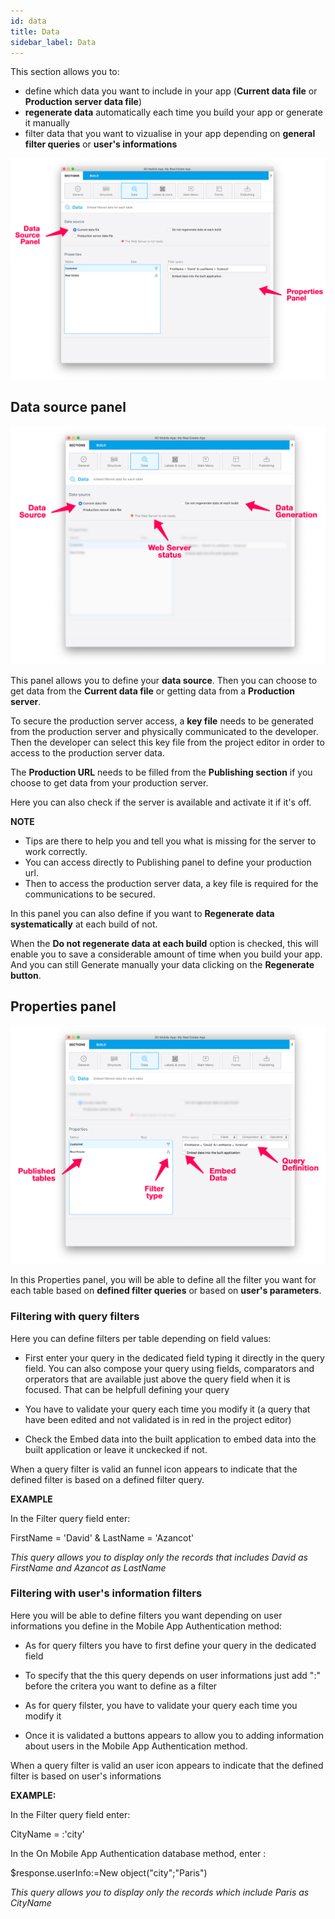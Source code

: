 ```yaml
---
id: data
title: Data
sidebar_label: Data
---
```


This section allows you to:
* define which data you want to include in your app (**Current data file** or **Production server data file**)
* **regenerate data** automatically each time you build your app or generate it manually
* filter data that you want to vizualise in your app depending on **general filter queries** or **user's informations** 

![Data section](assets/project-editor/Data-tab-4D-for-iOS.png)


## Data source panel

![Data section](assets/project-editor/Data-source-panel-4D-for-iOS.png)


This panel allows you to define your **data source**. Then you can choose to get data from the **Current data file** or getting data from a **Production server**.

To secure the production server access, a **key file** needs to be generated from the production server and physically communicated to the developer. Then the developer can select this key file from the project editor in order to access to the production server data.

The **Production URL** needs to be filled from the **Publishing section** if you choose to get data from your production server. 

Here you can also check if the server is available and activate it if it's off.

<div markdown="1" class = "tips">

**NOTE**

* Tips are there to help you and tell you what is missing for the server to work correctly.
* You can access directly to Publishing panel to define your production url.
* Then to access the production server data, a key file is required for the communications to be secured.

</div>


In this panel you can also define if you want to **Regenerate data systematically** at each build of not. 

When the **Do not regenerate data at each build** option is checked, this will enable you to save a considerable amount of time when you build your app. And you can still Generate manually your data clicking on the **Regenerate button**.


## Properties panel

![Data section](assets/project-editor/Properties-Panel-4D-for-iOS.png)

In this Properties panel, you will be able to define all the filter you want for each table based on **defined filter queries** or based on **user's parameters**.

### Filtering with query filters

Here you can define filters per table depending on field values:

* First enter your query in the dedicated field typing it directly in the query field. You can also compose your query using fields, comparators and orperators that are available just above the query field when it is focused. That can be helpfull defining your query

* You have to validate your query each time you modify it (a query that have been edited and not validated is in red in the project editor)

* Check the Embed data into the built application to embed data into the built application or leave it unckecked if not.

When a query filter is valid an funnel icon appears to indicate that the defined filter is based on a defined filter query.

<div markdown="1" class = "tips">

**EXAMPLE** 

In the Filter query field enter:

FirstName = 'David' & LastName = 'Azancot'

*This query allows you to display only the records that includes David as FirstName and Azancot as LastName*

</div>


### Filtering with user's information filters

Here you will be able to define filters you want depending on user informations you define in the Mobile App Authentication method:

* As for query filters you have to first define your query in the dedicated field

* To specify that the this query depends on user informations just add ":" before the critera you want to define as a filter

* As for query filster, you have to validate your query each time you modify it

* Once it is validated a buttons appears to allow you to adding information about users in the Mobile App Authentication method.


When a query filter is valid an user icon appears to indicate that the defined filter is based on user's informations



<div markdown="1" class = "tips">

**EXAMPLE:**

In the Filter query field enter:

CityName = :'city'

In the On Mobile App Authentication database method, enter :

$response.userInfo:=New object("city";"Paris")


*This query allows you to display only the records which include Paris as CityName*

</div>


